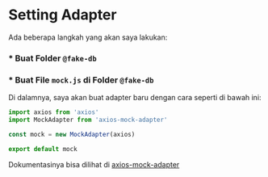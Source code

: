 # Setting Adapter

Ada beberapa langkah yang akan saya lakukan:

### * Buat Folder `@fake-db`
### * Buat File `mock.js` di Folder `@fake-db`

Di dalamnya, saya akan buat adapter baru dengan cara seperti di bawah ini:

```javascript
import axios from 'axios'
import MockAdapter from 'axios-mock-adapter'

const mock = new MockAdapter(axios)

export default mock
```

Dokumentasinya bisa dilihat di [axios-mock-adapter](https://github.com/ctimmerm/axios-mock-adapter)
 